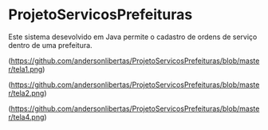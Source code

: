 # ProjetoServicosPrefeituras

Este sistema desevolvido em Java permite o cadastro  de ordens de serviço dentro de uma prefeitura.

(https://github.com/andersonlibertas/ProjetoServicosPrefeituras/blob/master/tela1.png)

(https://github.com/andersonlibertas/ProjetoServicosPrefeituras/blob/master/tela2.png)

(https://github.com/andersonlibertas/ProjetoServicosPrefeituras/blob/master/tela4.png)
